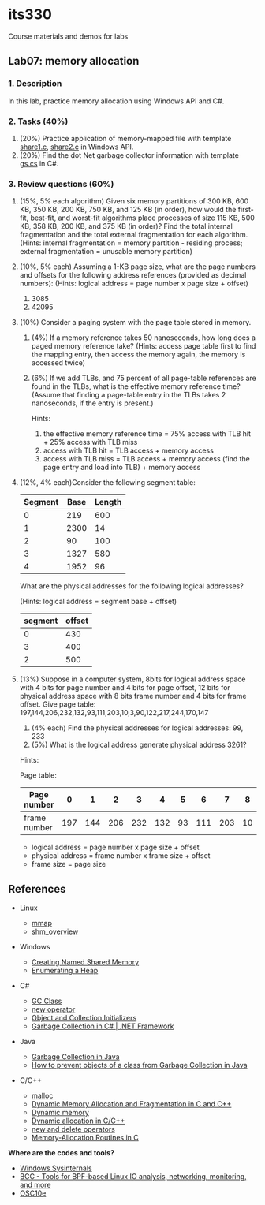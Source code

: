 # its330
Course materials and demos for labs


## Lab07: memory allocation

### 1. Description

In this lab,  practice memory allocation using Windows API and C#.

### 2. Tasks (40%)

1. (20%) Practice application of memory-mapped file with template [share1.c](./code/win/share1.c), [share2.c](./code/win/share2.c) in Windows API.
2. (20%) Find the dot Net garbage collector information with template [gs.cs](./code/cs/gc.cs) in C#.

### 3. Review questions (60%)
1. (15%, 5% each algorithm) Given six memory partitions of 300 KB, 600 KB, 350 KB, 200 KB, 750 KB, and 125 KB (in order), how would the first-fit, best-fit, and worst-fit algorithms place processes of size 115 KB, 500 KB, 358 KB, 200 KB, and 375 KB (in order)? Find the total internal fragmentation and the total external fragmentation for each algorithm. 
(Hints: internal fragmentation = memory partition - residing process; external fragmentation = unusable memory partition)
2. (10%, 5% each) Assuming a 1-KB page size, what are the page numbers and offsets for the following address references (provided as decimal numbers):
(Hints: logical address = page number x page size + offset)
   1. 3085
   2. 42095
3. (10%) Consider a paging system with the page table stored in memory.
   1. (4%) If a memory reference takes 50 nanoseconds, how long does a paged memory reference take?
      (Hints: access page table first to find the mapping entry, then access the memory again, the memory is accessed twice)
   2. (6%) If we add TLBs, and 75 percent of all page-table references are found in the TLBs, what is the effective memory reference time? (Assume that finding a page-table entry in the TLBs takes 2 nanoseconds, if the entry is present.) 
   
      Hints:
      1. the effective memory reference time = 75% access with TLB hit + 25% access with TLB miss
      2. access with TLB hit = TLB access + memory access
      3. access with TLB miss = TLB access + memory access (find the page entry and load into TLB) + memory access
4. (12%, 4% each)Consider the following segment table: 

   | Segment | Base | Length |
   | -- | ---- | ----- |
   | 0 | 219   | 600 |
   | 1 | 2300  | 14  |
   | 2 | 90    | 100 |
   | 3 | 1327  | 580 |
   | 4 | 1952  | 96  |

   What are the physical addresses for the following logical addresses?

   (Hints: logical address = segment base + offset)

   | segment | offset |
   | ------- | ------ |
   | 0 | 430 |
   | 3 | 400 |
   | 2 | 500 |

5. (13%) Suppose in a computer system, 8bits for logical address space with 4 bits for page number and 4 bits for page offset, 12 bits for physical address space with 8 bits frame number and 4 bits for frame offset. Give page table: 197,144,206,232,132,93,111,203,10,3,90,122,217,244,170,147 
   1. (4% each) Find the physical addresses for logical addresses: 99, 233
   2. (5%) What is the logical address generate physical address 3261?

   Hints:

   Page table:

   | Page number | 0 | 1 | 2 | 3 | 4 | 5 | 6 | 7 | 8 | 9 | 10 | 11 | 12 | 13 | 14 | 15 |
   | ----------- | -- | -- | -- | -- | -- | -- | -- | -- | -- | -- | -- | -- | -- | -- | -- | -- |
   | frame number | 197 | 144 | 206 | 232 | 132 | 93 | 111 | 203 | 10 | 3 | 90 | 122 | 217 | 244 | 170 | 147 |

   * logical address = page number x page size + offset
   * physical address = frame number x frame size + offset
   * frame size = page size

## References
* Linux
  * [mmap](http://man7.org/linux/man-pages/man2/mmap.2.html)
  * [shm_overview](http://man7.org/linux/man-pages/man7/shm\_overview.7.html)

* Windows
  * [Creating Named Shared Memory](https://docs.microsoft.com/en-us/windows/win32/memory/creating-named-shared-memory)
  * [Enumerating a Heap](https://docs.microsoft.com/en-us/windows/win32/memory/enumerating-a-heap)

* C#
  * [GC Class](https://docs.microsoft.com/en-us/dotnet/api/system.gc?view=netframework-4.8)
  * [new operator](https://docs.microsoft.com/en-us/dotnet/csharp/language-reference/operators/new-operator)
  * [Object and Collection Initializers](https://docs.microsoft.com/en-us/dotnet/csharp/programming-guide/classes-and-structs/object-and-collection-initializers)
  * [Garbage Collection in C# | .NET Framework](https://www.geeksforgeeks.org/garbage-collection-in-c-sharp-dot-net-framework/)
* Java
  * [Garbage Collection in Java](https://www.geeksforgeeks.org/garbage-collection-java/)
  * [How to prevent objects of a class from Garbage Collection in Java](https://www.geeksforgeeks.org/how-to-prevent-objects-of-a-class-from-garbage-collection-in-java/)
* C/C++
  * [malloc](http://www.cplusplus.com/reference/cstdlib/malloc/)
  * [Dynamic Memory Allocation and Fragmentation in C and C++](https://www.design-reuse.com/articles/25090/dynamic-memory-allocation-fragmentation-c.html)
  * [Dynamic memory](http://www.cplusplus.com/doc/tutorial/dynamic/)
  * [Dynamic allocation in C/C++](http://www.cplusplus.com/articles/G6vU7k9E/)
  * [new and delete operators](https://docs.microsoft.com/en-us/cpp/cpp/new-and-delete-operators?view=vs-2019)
  * [Memory-Allocation Routines in C](https://docs.microsoft.com/en-us/cpp/c-runtime-library/memory-allocation?view=vs-2019)


**Where are the codes and tools?**
* [Windows Sysinternals](https://docs.microsoft.com/en-us/sysinternals/)
* [BCC - Tools for BPF-based Linux IO analysis, networking, monitoring, and more](https://github.com/iovisor/bcc)
* [OSC10e](https://github.com/greggagne/osc10e)






